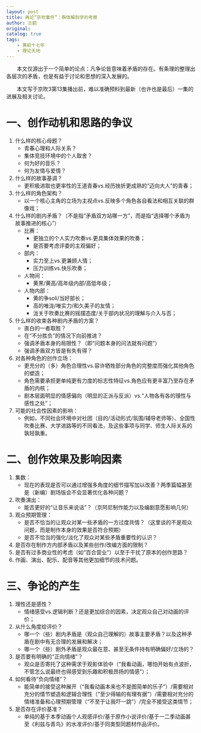```yaml
---
layout: post
title: 再论“京吹事件”：群体解剖学的考察
author: 兰鹤
original: 
catalog: true
tags:
    - 黄前十七年
    - 理论天地
---
```


&emsp;&emsp;本文仅源出于一个简单的论点：凡争论皆意味着矛盾的存在。有条理的整理出各层次的矛盾，也是有益于讨论和思想的深入发展的。

&emsp;&emsp;本文写于京吹3第13集播出前，难以准确预料到最新（也许也是最后）一集的进展及相关讨论。

# 一、创作动机和思路的争议
1. 什么样的核心母题？
    * 青春心理和人际关系？
    * 集体竞技环境中的个人取舍？
    * 何为好的音乐？
    * 何为友情与爱情？
2. 什么样的故事基调？
    * 更积极进取也更率性的王道青春vs.经历挫折更成熟的“迈向大人”的青春；
3. 什么样的角色架构？
    * 以一个核心主角的立场为主视点vs.反映多个角色各自看法和相互关联的群像戏；
4. 什么样的剧内矛盾？（不是指“矛盾双方站哪一方”，而是指“选择哪个矛盾为故事推进的核心”）
    * 比赛：
        * 更独立的个人实力吹奏vs.更具集体效果的吹奏；
        * 是否要考虑评委的主观偏好；
    * 部内：
        * 实力至上vs.更兼顾人情；
        * 压力训练vs.快乐吹奏；
    * 人物间：
        * 黄黑/黄高/高年级内部/高低年级；
    * 人物内部：
        * 黄的争soli/当好部长；
        * 高的唯泷/唯实力/和久美子的友情；
        * 泷关于吹奏比赛的摇摆态度/关于部内状况的理解与介入与否；
5. 什么样的收束各种剧内矛盾的方案？
    * 直白的一者取胜？
    * 在“不分胜负”的情况下向前推进？
    * 强调矛盾本身的局限性？（即“问题本身的问法就有问题”）
    * 强调矛盾双方皆是有失有得？
6. 对各种角色的创作立场：
    * 更充分的（多）角色合理性vs.容许牺牲部分角色的完整度而强化其他角色的塑造；
    * 角色需要承担更单纯更有力度的标志性特征vs.角色应有更丰富乃至存在矛盾的内核；
    * 剧本层面明显的情感偏向（明显的正派与反派）vs.“人物各有各的理性与感性之处”；
7. 可能的社会性因素的影响：
    * 例如，不同社会环境中对社团（目的/活动形式/氛围/辅导老师等）、全国性吹奏比赛、大学进路等的不同看法，及这些事项与同学、师生人际关系的孰轻孰重。

# 二、创作效果及影响因素
1. 集数：
    * 现在的表现是否可以通过增强多角度的细节描写加以改善？两季篇幅甚至是（新编）剧场版会不会显著优化各种问题？
2. 吹奏演出：
    * 能否更好的“让音乐来说话”？（京阿尼制作能力以及编剧意愿影响几何）
3. 观众预期管理：
    * 是否不恰当的让观众对某一些矛盾的一方过度共情？（这里谈的不是观众问题，而是制作本身的效果是否符合预期）
    * 是否不恰当的强化/淡化了观众对某些矛盾重要性的认识？
4. 是否存在制作方内部矛盾以及某些创作/改编方面的限制？
5. 是否有过多商业性的考虑（如“百合营业”）以至于干扰了原本的创作思路？
6. 作画、演出、配乐、配音等其他更加细节的技术问题。

# 三、争论的产生
1. 理性还是感性？
    * 情绪感受vs.逻辑判断？还是更加综合的因素，决定观众自己对动画的评价；
2. 从什么角度给评价？
    * 哪一个（些）剧内矛盾是（观众自己理解的）故事主要矛盾？以及这种矛盾在剧中有无合理的发展和解决；
    * 哪一个（些）剧外矛盾是观众最在意、甚至无条件持有明确偏好/立场的？
3. 是否要有明确的“正向情绪”？
    * 观众是否寄托了这种需求于观影体验中（“我看动画，哪怕开始有点波折，不管怎么说最终也得感受到乐趣和积极昂扬的情感”）；
4. 如何看待“负向情绪”？
    * 能简单的接受这种展开（“我看动画本来也不是图简单的乐子”）/需要相对充分的情节塑造和逻辑合理性（“至少得输的有理有据”）/需要相对充分的情绪准备和心理预期管理（“不至于让我吓一跳”）/完全不接受这类情节；
5.  是否存在评价基准？
    * 单纯的基于本季动画个人观感评价/基于原作小说评价/基于一二季动画甚至《利兹与青鸟》的水准评价/基于同类型同题材作品评价。
